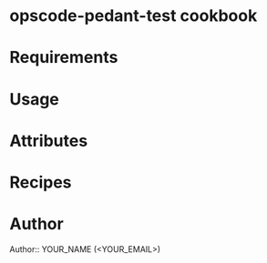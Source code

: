 # opscode-pedant-test cookbook

# Requirements

# Usage

# Attributes

# Recipes

# Author

Author:: YOUR_NAME (<YOUR_EMAIL>)

